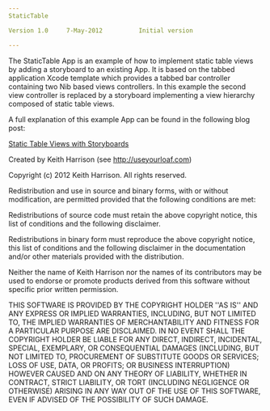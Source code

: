 ```yaml
---
StaticTable

Version 1.0		7-May-2012			Initial version

---
```


The StaticTable App is an example of how to implement static table views by
adding a storyboard to an existing App. It is based on the tabbed application 
Xcode template which provides a tabbed bar controller containing two Nib based 
views controllers. In this example the second view controller is replaced by a 
storyboard implementing a view hierarchy composed of static table views.

A full explanation of this example App can be found in the following blog post:

[Static Table Views with Storyboards](http://useyourloaf.com/blog/2012/5/7/static-table-views-with-storyboards.html)


Created by Keith Harrison (see http://useyourloaf.com)

Copyright (c) 2012 Keith Harrison. All rights reserved.

Redistribution and use in source and binary forms, with or without
modification, are permitted provided that the following conditions are met:

Redistributions of source code must retain the above copyright
notice, this list of conditions and the following disclaimer.

Redistributions in binary form must reproduce the above copyright
notice, this list of conditions and the following disclaimer in the
documentation and/or other materials provided with the distribution.

Neither the name of Keith Harrison nor the names of its contributors
may be used to endorse or promote products derived from this software
without specific prior written permission.

THIS SOFTWARE IS PROVIDED BY THE COPYRIGHT HOLDER ''AS IS'' AND ANY
EXPRESS OR IMPLIED WARRANTIES, INCLUDING, BUT NOT LIMITED TO, THE IMPLIED
WARRANTIES OF MERCHANTABILITY AND FITNESS FOR A PARTICULAR PURPOSE ARE
DISCLAIMED. IN NO EVENT SHALL THE COPYRIGHT HOLDER BE LIABLE FOR ANY
DIRECT, INDIRECT, INCIDENTAL, SPECIAL, EXEMPLARY, OR CONSEQUENTIAL DAMAGES
(INCLUDING, BUT NOT LIMITED TO, PROCUREMENT OF SUBSTITUTE GOODS OR SERVICES;
LOSS OF USE, DATA, OR PROFITS; OR BUSINESS INTERRUPTION) HOWEVER CAUSED AND
ON ANY THEORY OF LIABILITY, WHETHER IN CONTRACT, STRICT LIABILITY, OR TORT
(INCLUDING NEGLIGENCE OR OTHERWISE) ARISING IN ANY WAY OUT OF THE USE OF THIS
SOFTWARE, EVEN IF ADVISED OF THE POSSIBILITY OF SUCH DAMAGE.